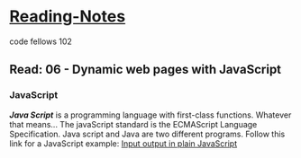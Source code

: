 # [Reading-Notes](https://alsosteve.github.io/reading-notes/)
code fellows 102

## Read: 06 - Dynamic web pages with JavaScript

### JavaScript

**_Java Script_** is a programming language with first-class functions. Whatever that means... The javaScript standard is the ECMAScript Language Specification. Java script and Java are two different programs. 
Follow this link for a JavaScript example: [Input output in plain JavaScript](https://code-maven.com/input-output-in-plain-javascript)
